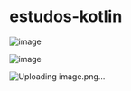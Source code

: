# estudos-kotlin

![image](https://github.com/user-attachments/assets/634d3693-b867-43e4-9c9c-ddcd179627ee)

![image](https://github.com/user-attachments/assets/8cf024ea-ee67-4a47-a0df-a6dada6b106a)

![Uploading image.png…]()

